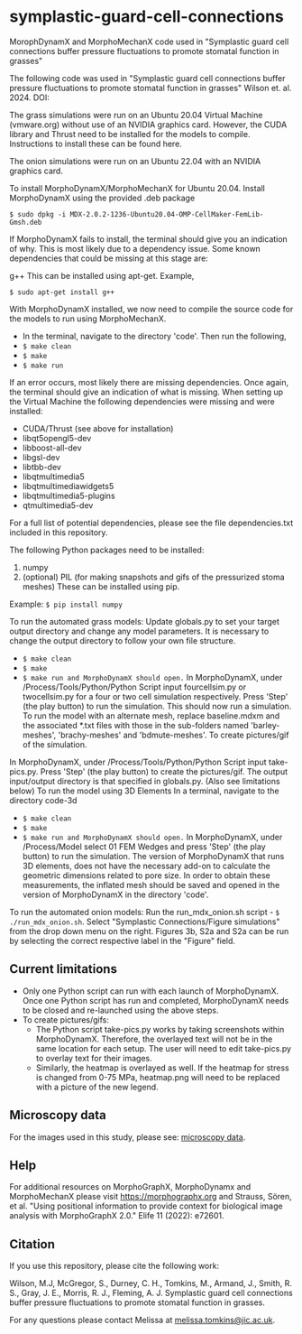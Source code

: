 # symplastic-guard-cell-connections

MorophDynamX and MorphoMechanX code used in "Symplastic guard cell connections buffer pressure fluctuations to promote stomatal function in grasses"

The following code was used in "Symplastic guard cell connections buffer pressure fluctuations to promote stomatal function in grasses" Wilson et. al. 2024. DOI:

The grass simulations were run on an Ubuntu 20.04 Virtual Machine (vmware.org) without use of an NVIDIA graphics card. However, the CUDA library and Thrust need to be installed for the models to compile. Instructions to install these can be found here.

The onion simulations were run on an Ubuntu 22.04 with an NVIDIA graphics card.

To install MorphoDynamX/MorphoMechanX for Ubuntu 20.04.
Install MorphoDynamX using the provided .deb package

```$ sudo dpkg -i MDX-2.0.2-1236-Ubuntu20.04-OMP-CellMaker-FemLib-Gmsh.deb```

If MorphoDynamX fails to install, the terminal should give you an indication of why. This is most likely due to a dependency issue. Some known dependencies that could be missing at this stage are:

g++
This can be installed using apt-get. Example,

```$ sudo apt-get install g++```

With MorphoDynamX installed, we now need to compile the source code for the models to run using MorphoMechanX.

- In the terminal, navigate to the directory 'code'. Then run the following,
- ```$ make clean```
- ```$ make```
- ```$ make run```

If an error occurs, most likely there are missing dependencies. Once again, the terminal should give an indication of what is missing. When setting up the Virtual Machine the following dependencies were missing and were installed:

- CUDA/Thrust (see above for installation)
- libqt5opengl5-dev
- libboost-all-dev
- libgsl-dev
- libtbb-dev
- libqtmultimedia5
- libqtmultimediawidgets5
- libqtmultimedia5-plugins
- qtmultimedia5-dev

For a full list of potential dependencies, please see the file dependencies.txt included in this repository.

The following Python packages need to be installed:
1. numpy
2. (optional) PIL (for making snapshots and gifs of the pressurized stoma meshes)
These can be installed using pip.

Example: ```$ pip install numpy```

To run the automated grass models:
Update globals.py to set your target output directory and change any model parameters. It is necessary to change the output directory to follow your own file structure.
- ```$ make clean```
- ```$ make```
- ```$ make run and MorphoDynamX should open.```
In MorphoDynamX, under /Process/Tools/Python/Python Script input fourcellsim.py or twocellsim.py for a four or two cell simulation respectively.
Press 'Step' (the play button) to run the simulation. This should now run a simulation. To run the model with an alternate mesh, replace baseline.mdxm and the associated *.txt files with those in the sub-folders named 'barley-meshes', 'brachy-meshes' and 'bdmute-meshes'.
To create pictures/gif of the simulation.

In MorphoDynamX, under /Process/Tools/Python/Python Script input take-pics.py.
Press 'Step' (the play button) to create the pictures/gif. The output input/output directory is that specified in globals.py. (Also see limitations below)
To run the model using 3D Elements
In a terminal, navigate to the directory code-3d
- ```$ make clean```
- ```$ make```
- ```$ make run and MorphoDynamX should open.```
In MorphoDynamX, under /Process/Model select 01 FEM Wedges and press 'Step' (the play button) to run the simulation.
The version of MorphoDynamX that runs 3D elements, does not have the necessary add-on to calculate the geometric dimensions related to pore size. In order to obtain these measurements, the inflated mesh should be saved and opened in the version of MorphoDynamX in the directory 'code'.

To run the automated onion models:
Run the run_mdx_onion.sh script - ```$ ./run_mdx_onion.sh```. Select "Symplastic Connections/Figure simulations" from the drop down menu on the right. Figures 3b, S2a and S2a can be run by selecting the correct respective label in the "Figure" field.

## Current limitations

- Only one Python script can run with each launch of MorphoDynamX. Once one Python script has run and completed, MorphoDynamX needs to be closed and re-launched using the above steps.
- To create pictures/gifs:
  - The Python script take-pics.py works by taking screenshots within MorphoDynamX. Therefore, the overlayed text will not be in the same location for each setup. The user will need to edit take-pics.py to overlay text for their images.
  - Similarly, the heatmap is overlayed as well. If the heatmap for stress is changed from 0-75 MPa, heatmap.png will need to be replaced with a picture of the new legend.
 
## Microscopy data

For the images used in this study, please see: [microscopy data](https://doi.org/10.5281/zenodo.14793472).
 
## Help
For additional resources on MorphoGraphX, MorphoDynamx and MorphoMechanX please visit https://morphographx.org and Strauss, Sören, et al. "Using positional information to provide context for biological image analysis with MorphoGraphX 2.0." Elife 11 (2022): e72601.

## Citation

If you use this repository, please cite the following work:

Wilson, M.J, McGregor, S., Durney, C. H., Tomkins, M., Armand, J., Smith, R. S., Gray, J. E., Morris, R. J., Fleming, A. J. Symplastic guard cell connections buffer pressure fluctuations to promote stomatal function in grasses.

For any questions please contact Melissa at melissa.tomkins@jic.ac.uk.
